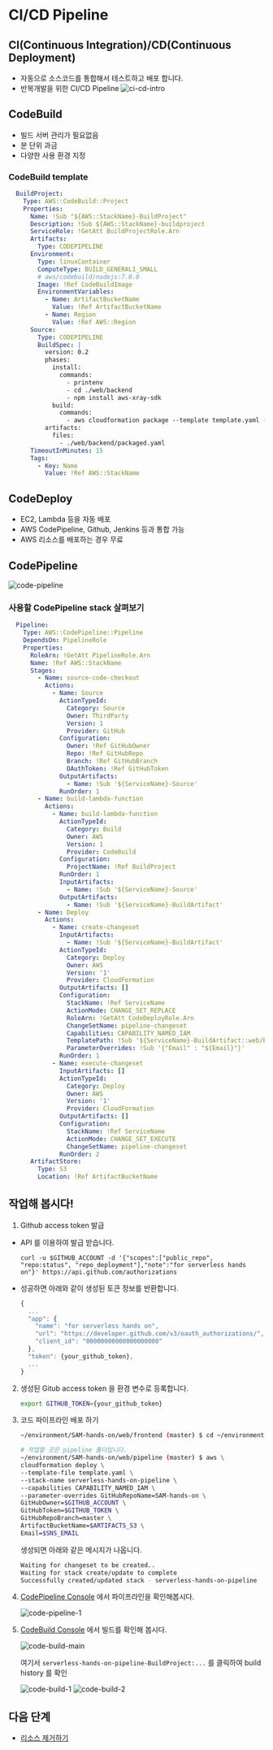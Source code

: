 # CI/CD Pipeline

## CI(Continuous Integration)/CD(Continuous Deployment)
  - 자동으로 소스코드를 통합해서 테스트하고 배포 합니다.
  - 반복개발을 위한 CI/CD Pipeline
  ![ci-cd-intro](images/CI-CD-intro.png)

## CodeBuild
  - 빌드 서버 관리가 필요없음
  - 분 단위 과금
  - 다양한 사용 환경 지정

### CodeBuild template

```yaml
  BuildProject:
    Type: AWS::CodeBuild::Project
    Properties:
      Name: !Sub "${AWS::StackName}-BuildProject"
      Description: !Sub ${AWS::StackName}-buildproject
      ServiceRole: !GetAtt BuildProjectRole.Arn
      Artifacts:
        Type: CODEPIPELINE
      Environment:
        Type: linuxContainer
        ComputeType: BUILD_GENERAL1_SMALL
        # aws/codebuild/nodejs:7.0.0
        Image: !Ref CodeBuildImage
        EnvironmentVariables:
          - Name: ArtifactBucketName
            Value: !Ref ArtifactBucketName
          - Name: Region
            Value: !Ref AWS::Region
      Source:
        Type: CODEPIPELINE
        BuildSpec: |
          version: 0.2
          phases:
            install:
              commands:
                - printenv
                - cd ./web/backend
                - npm install aws-xray-sdk
            build:
              commands:
                - aws cloudformation package --template template.yaml --s3-bucket ${ArtifactBucketName} --output-template packaged.yaml --region=${Region}
          artifacts: 
            files:
              - ./web/backend/packaged.yaml
      TimeoutInMinutes: 15
      Tags:
        - Key: Name
          Value: !Ref AWS::StackName    
```

## CodeDeploy
- EC2, Lambda 등을 자동 배포
- AWS CodePipeline, Github, Jenkins 등과 통합 가능
- AWS 리소스를 배포하는 경우 무료

## CodePipeline
![code-pipeline](images/code-pipeline-summary.png)

### 사용할 CodePipeline stack 살펴보기
```yaml
  Pipeline:
    Type: AWS::CodePipeline::Pipeline
    DependsOn: PipelineRole
    Properties:
      RoleArn: !GetAtt PipelineRole.Arn
      Name: !Ref AWS::StackName
      Stages:
        - Name: source-code-checkout
          Actions:
            - Name: Source
              ActionTypeId:
                Category: Source
                Owner: ThirdParty
                Version: 1
                Provider: GitHub
              Configuration:
                Owner: !Ref GitHubOwner
                Repo: !Ref GitHubRepo
                Branch: !Ref GitHubBranch
                OAuthToken: !Ref GitHubToken
              OutputArtifacts:
                - Name: !Sub '${ServiceName}-Source'
              RunOrder: 1
        - Name: build-lambda-function
          Actions:
            - Name: build-lambda-function
              ActionTypeId:
                Category: Build
                Owner: AWS
                Version: 1
                Provider: CodeBuild
              Configuration:
                ProjectName: !Ref BuildProject
              RunOrder: 1
              InputArtifacts:
                - Name: !Sub '${ServiceName}-Source'
              OutputArtifacts:
                - Name: !Sub '${ServiceName}-BuildArtifact'
        - Name: Deploy
          Actions:
            - Name: create-changeset
              InputArtifacts:
                - Name: !Sub '${ServiceName}-BuildArtifact'
              ActionTypeId:
                Category: Deploy
                Owner: AWS
                Version: '1'
                Provider: CloudFormation
              OutputArtifacts: []
              Configuration:
                StackName: !Ref ServiceName
                ActionMode: CHANGE_SET_REPLACE
                RoleArn: !GetAtt CodeDeployRole.Arn
                ChangeSetName: pipeline-changeset
                Capabilities: CAPABILITY_NAMED_IAM
                TemplatePath: !Sub '${ServiceName}-BuildArtifact::web/backend/${PackagedFile}'
                ParameterOverrides: !Sub '{"Email" : "${Email}"}'
              RunOrder: 1
            - Name: execute-changeset
              InputArtifacts: []
              ActionTypeId:
                Category: Deploy
                Owner: AWS
                Version: '1'
                Provider: CloudFormation
              OutputArtifacts: []
              Configuration:
                StackName: !Ref ServiceName
                ActionMode: CHANGE_SET_EXECUTE
                ChangeSetName: pipeline-changeset
              RunOrder: 2
      ArtifactStore:
        Type: S3
        Location: !Ref ArtifactBucketName
```

## 작업해 봅시다!

1. Github access token 발급

- API 를 이용하여 발급 받습니다.
  ```
  curl -u $GITHUB_ACCOUNT -d '{"scopes":["public_repo", "repo:status", "repo_deployment"],"note":"for serverless hands on"}' https://api.github.com/authorizations
  ```
  
- 성공하면 아래와 같이 생성된 토큰 정보를 반환합니다.
    ```javascript
    {
      ...
      "app": {
        "name": "for serverless hands on",
        "url": "https://developer.github.com/v3/oauth_authorizations/",
        "client_id": "00000000000000000000"
      },
      "token": {your_github_token},
      ...
    }
    ```

2. 생성된 Gitub access token 을 환경 변수로 등록합니다.

    ```bash
    export GITHUB_TOKEN={your_github_token}
    ```

3. 코드 파이프라인 배포 하기

    ```bash
    ~/environment/SAM-hands-on/web/frontend (master) $ cd ~/environment/SAM-hands-on/web/pipeline

    # 작업할 곳은 pipeline 폴더입니다.
    ~/environment/SAM-hands-on/web/pipeline (master) $ aws \
    cloudformation deploy \
    --template-file template.yaml \
    --stack-name serverless-hands-on-pipeline \
    --capabilities CAPABILITY_NAMED_IAM \
    --parameter-overrides GitHubRepoName=SAM-hands-on \
    GitHubOwner=$GITHUB_ACCOUNT \
    GitHubToken=$GITHUB_TOKEN \
    GitHubRepoBranch=master \
    ArtifactBucketName=$ARTIFACTS_S3 \
    Email=$SNS_EMAIL
    ```

    생성되면 아래와 같은 메시지가 나옵니다.
    ```bash
    Waiting for changeset to be created..
    Waiting for stack create/update to complete
    Successfully created/updated stack - serverless-hands-on-pipeline
    ```

4. [CodePipeline Console](https://console.aws.amazon.com/codepipeline/home?region=ap-southeast-1#/view/serverless-hands-on-pipeline) 에서 파이프라인을 확인해봅시다.

    ![code-pipeline-1](images/code-pipeline-1.png)

5. [CodeBuild Console](https://console.aws.amazon.com/codebuild/home?region=ap-southeast-1#/projects/serverless-hands-on-pipeline-BuildProject/view) 에서 빌드를 확인해 봅시다.

    ![code-build-main](images/code-build-main.png)
    
    여기서 `serverless-hands-on-pipeline-BuildProject:...` 를 클릭하여 build history 를 확인

    ![code-build-1](images/code-build-1.png)
    ![code-build-2](images/code-build-2.png)


## 다음 단계
- [리소스 제거하기](../../clean)


